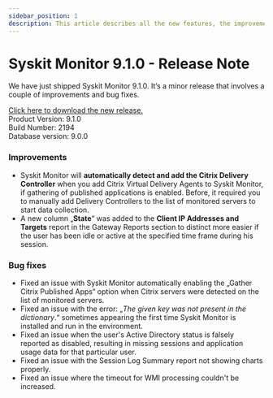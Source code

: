 ```yaml
---
sidebar_position: 1
description: This article describes all the new features, the improvements, and the bug fixes delivered in Syskit Monitor 9.1.
---
```

# Syskit Monitor 9.1.0 - Release Note

We have just shipped Syskit Monitor 9.1.0.  It’s a minor release that involves a couple of improvements and bug fixes. 

[Click here to download the new release.](https://www.syskit.com/products/monitor/download)   
Product Version: 9.1.0   
Build Number: 2194  
Database version: 9.0.0 

### Improvements

* Syskit Monitor will **automatically detect and add the Citrix Delivery Controller** when you add Citrix Virtual Delivery Agents to Syskit Monitor, if gathering of published applications is enabled. Before, it required you to manually add Delivery Controllers to the list of monitored servers to start data collection. 
* A new column „**State**“ was added to the **Client IP Addresses and Targets** report in the Gateway Reports section to distinct more easier if the user has been idle or active at the specified time frame during his session. 

### Bug fixes

* Fixed an issue with Syskit Monitor automatically enabling the „Gather Citrix Published Apps“ option when Citrix servers were detected on the list of monitored servers. 
* Fixed an issue with the error: „_The given key was not present in the dictionary_.“ sometimes appearing the first time Syskit Monitor is installed and run in the environment.  
* Fixed an issue when the user's Active Directory status is falsely reported as disabled, resulting in missing sessions and application usage data for that particular user. 
* Fixed an issue with the Session Log Summary report not showing charts properly. 
* Fixed an issue where the timeout for WMI processing couldn't be increased.  

